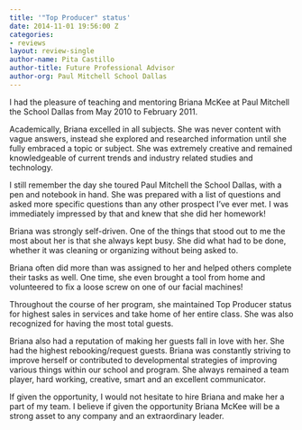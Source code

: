```yaml
---
title: '"Top Producer" status'
date: 2014-11-01 19:56:00 Z
categories:
- reviews
layout: review-single
author-name: Pita Castillo
author-title: Future Professional Advisor
author-org: Paul Mitchell School Dallas
---
```


I had the pleasure of teaching and mentoring Briana McKee at Paul Mitchell the School Dallas from May 2010 to February 2011.

Academically, Briana excelled in all subjects. She was never content with vague answers, instead she explored and researched information until she fully embraced a topic or subject. She was extremely creative and remained knowledgeable of current trends and industry related studies and technology.

I still remember the day she toured Paul Mitchell the School Dallas, with a pen and notebook in hand. She was prepared with a list of questions and asked more specific questions than any other prospect I’ve ever met. I was immediately impressed by that and knew that she did her homework!

Briana was strongly self-driven. One of the things that stood out to me the most about her is that she always kept busy. She did what had to be done, whether it was cleaning or organizing without being asked to.

Briana often did more than was assigned to her and helped others complete their tasks as well. One time, she even brought a tool from home and volunteered to fix a loose screw on one of our facial machines!

Throughout the course of her program, she maintained Top Producer status for highest sales in services and take home of her entire class. She was also recognized for having the most total guests.

Briana also had a reputation of making her guests fall in love with her. She had the highest rebooking/request guests. Briana was constantly striving to improve herself or contributed to developmental strategies of improving various things within our school and program. She always remained a team player, hard working, creative, smart and an excellent communicator.

If given the opportunity, I would not hesitate to hire Briana and make her a part of my team. I believe if given the opportunity Briana McKee will be a strong asset to any company and an extraordinary leader.
